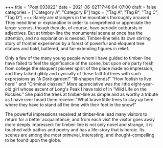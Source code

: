 +++
title = "Post 093922"
date = 2021-06-02T17:48:04-07:00
draft = false
categories = ["Category A", "Category B"]
tags = ["Tag A", "Tag B", "Tag C", "Tag D"]
+++
Rarely are strangers in the mountains thoroughly aroused. They need time or explanation in order to comprehend or appreciate the larger scenes, though they do, of course, have periodic outbursts in adjectives. But at timber-line the monumental scene at once has the attention, and no explanation is needed. Timber-line tells its own stirring story of frontier experience by a forest of powerful and eloquent tree statues and bold, battered, and far-extending figures in relief.

Only a few of the many young people whom I have guided to timber-line have failed to feel the significance of the scene, but upon one party fresh from college the eloquent pioneer spirit of the place made no impression, and they talked glibly and cynically of these faithful trees with such expressions as "A Doré garden!" "Ill-shapen fiends!" "How foolish to live here!" and "Criminal classes!" More appreciative was the little eight-year-old girl whose ascent of Long's Peak I have told of in "Wild Life on the Rockies." She paid the trees at timber-line as simple and as worthy a tribute as I have ever heard them receive: "What brave little trees to stay up here where they have to stand all the time with their feet in the snow!"

The powerful impressions received at timber-line lead many visitors to return for a better acquaintance, and from each visit the visitor goes away more deeply impressed: for timber-line is not only novel and strange, it is touched with pathos and poetry and has a life-story that is heroic. Its scenes are among the most primeval, interesting, and thought-compelling to be found upon the globe.
